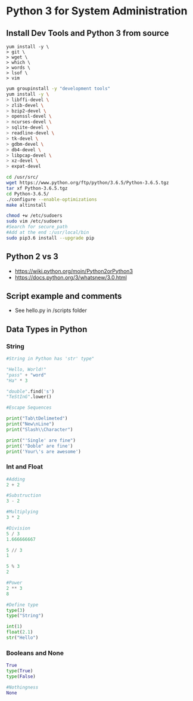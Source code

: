 # Python 3 for System Administration

## Install Dev Tools and Python 3 from source

```
yum install -y \
> git \
> wget \
> which \
> words \
> lsof \
> vim
```

```bash
yum groupinstall -y "development tools"
yum install -y \
> libffi-devel \
> zlib-devel \
> bzip2-devel \
> openssl-devel \
> ncurses-devel \
> sqlite-devel \
> readline-devel \
> tk-devel \
> gdbm-devel \
> db4-devel \
> libpcap-devel \
> xz-devel \
> expat-devel 

cd /usr/src/
wget https://www.python.org/ftp/python/3.6.5/Python-3.6.5.tgz
tar xf Python-3.6.5.tgz
cd Python-3.6.5/
./configure --enable-optimizations
make altinstall

chmod +w /etc/sudoers
sudo vim /etc/sudoers
#Search for secure_path
#Add at the end :/usr/local/bin
sudo pip3.6 install --upgrade pip
```

## Python 2 vs 3

- https://wiki.python.org/moin/Python2orPython3
- https://docs.python.org/3/whatsnew/3.0.html

## Script example and comments

- See hello.py in /scripts folder

## Data Types in Python

### String

```python
#String in Python has 'str' type"

"Hello, World!"
"pass" + "word"
"Ha" * 3

"double".find('s')
"TeStInG".lower()

#Escape Sequences

print("Tab\tDelimeted")
print("New\nLine")
print("Slash\\Character")

print("'Single' are fine")
print('"Doble" are fine')
print('Your\'s are awesome')
```

### Int and Float

```python
#Adding
2 + 2

#Substruction
3 - 2

#Multiplying
3 * 2 

#Division
5 / 3
1.666666667

5 // 3
1

5 % 3
2

#Power
2 ** 3
8
```
```python
#Define type
type(3)
type("String")

int(1)
float(2.1)
str("Hello")
```

### Booleans and None

```python
True
type(True)
type(False)

#Nothingness
None